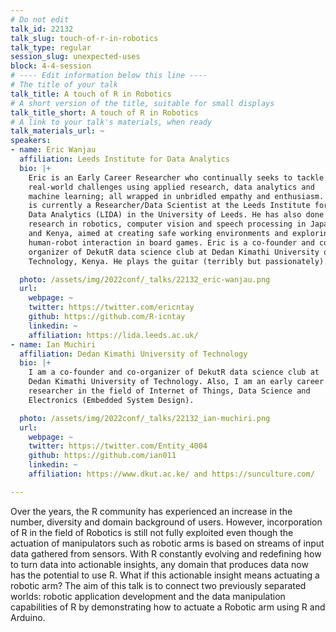 ```yaml
---
# Do not edit
talk_id: 22132
talk_slug: touch-of-r-in-robotics
talk_type: regular
session_slug: unexpected-uses
block: 4-4-session
# ---- Edit information below this line ----
# The title of your talk
talk_title: A touch of R in Robotics
# A short version of the title, suitable for small displays
talk_title_short: A touch of R in Robotics
# A link to your talk's materials, when ready
talk_materials_url: ~
speakers:
- name: Eric Wanjau
  affiliation: Leeds Institute for Data Analytics
  bio: |+
    Eric is an Early Career Researcher who continually seeks to tackle
    real-world challenges using applied research, data analytics and
    machine learning; all wrapped in unbridled empathy and enthusiasm. He
    is currently a Researcher/Data Scientist at the Leeds Institute for
    Data Analytics (LIDA) in the University of Leeds. He has also done
    research in robotics, computer vision and speech processing in Japan
    and Kenya, aimed at creating safe working environments and exploring
    human-robot interaction in board games. Eric is a co-founder and co-
    organizer of DekutR data science club at Dedan Kimathi University of
    Technology, Kenya. He plays the guitar (terribly but passionately).

  photo: /assets/img/2022conf/_talks/22132_eric-wanjau.png
  url:
    webpage: ~
    twitter: https://twitter.com/ericntay
    github: https://github.com/R-icntay
    linkedin: ~
    affiliation: https://lida.leeds.ac.uk/
- name: Ian Muchiri
  affiliation: Dedan Kimathi University of Technology
  bio: |+
    I am a co-founder and co-organizer of DekutR data science club at
    Dedan Kimathi University of Technology. Also, I am an early career
    researcher in the field of Internet of Things, Data Science and
    Electronics (Embedded System Design).

  photo: /assets/img/2022conf/_talks/22132_ian-muchiri.png
  url:
    webpage: ~
    twitter: https://twitter.com/Entity_4004
    github: https://github.com/ian011
    linkedin: ~
    affiliation: https://www.dkut.ac.ke/ and https://sunculture.com/

---
```


<!-- ABSTRACT ----
Please write abstract below. You may use simple markdown (links, code style, bold, italics)
-->

Over the years, the R community has experienced an increase in the number,
diversity and domain background of users. However, incorporation of R in the
field of Robotics is still not fully exploited even though the actuation of
manipulators such as robotic arms is based on streams of input data gathered
from sensors. With R constantly evolving and redefining how to turn data into
actionable insights, any domain that produces data now has the potential to use
R. What if this actionable insight means actuating a robotic arm? The aim of
this talk is to connect two previously separated worlds: robotic application
development and the data manipulation capabilities of R by demonstrating how to
actuate a Robotic arm using R and Arduino.
